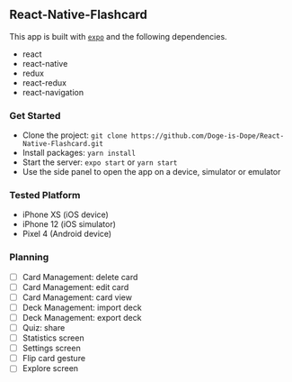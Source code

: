 ## React-Native-Flashcard

This app is built with [`expo`](https://expo.io/) and the following dependencies.

- react
- react-native
- redux
- react-redux
- react-navigation

### Get Started

- Clone the project: `git clone https://github.com/Doge-is-Dope/React-Native-Flashcard.git`
- Install packages: `yarn install`
- Start the server: `expo start` or `yarn start`
- Use the side panel to open the app on a device, simulator or emulator

### Tested Platform

- iPhone XS (iOS device)
- iPhone 12 (iOS simulator)
- Pixel 4 (Android device)

### Planning

- [ ] Card Management: delete card
- [ ] Card Management: edit card
- [ ] Card Management: card view
- [ ] Deck Management: import deck
- [ ] Deck Management: export deck
- [ ] Quiz: share
- [ ] Statistics screen
- [ ] Settings screen
- [ ] Flip card gesture
- [ ] Explore screen
